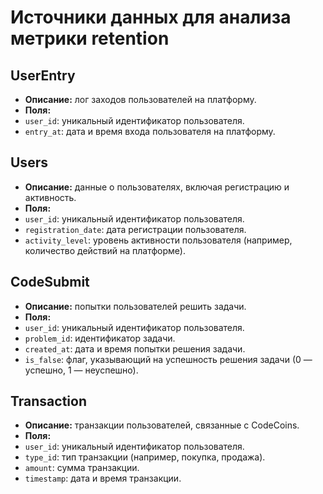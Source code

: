 # Источники данных для анализа метрики retention

## UserEntry
- **Описание:** лог заходов пользователей на платформу.
- **Поля:**
 - `user_id`: уникальный идентификатор пользователя.
 - `entry_at`: дата и время входа пользователя на платформу.

## Users
- **Описание:** данные о пользователях, включая регистрацию и активность.
- **Поля:**
 - `user_id`: уникальный идентификатор пользователя.
 - `registration_date`: дата регистрации пользователя.
 - `activity_level`: уровень активности пользователя (например, количество действий на платформе).

## CodeSubmit
- **Описание:** попытки пользователей решить задачи.
- **Поля:**
 - `user_id`: уникальный идентификатор пользователя.
 - `problem_id`: идентификатор задачи.
 - `created_at`: дата и время попытки решения задачи.
 - `is_false`: флаг, указывающий на успешность решения задачи (0 — успешно, 1 — неуспешно).

## Transaction
- **Описание:** транзакции пользователей, связанные с CodeCoins.
- **Поля:**
 - `user_id`: уникальный идентификатор пользователя.
 - `type_id`: тип транзакции (например, покупка, продажа).
 - `amount`: сумма транзакции.
 - `timestamp`: дата и время транзакции.

